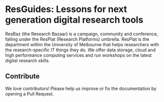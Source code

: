 # ResGuides: Lessons for next generation digital research tools

ResBaz (the Research Bazaar) is a campaign, community and conference, falling under the ResPlat (Research Platforms) umbrella. ResPlat is the department within the University of Melbourne that helps researchers with the research-specific IT things they do. We offer data storage, cloud and high performance computing services and run workshops on the latest digital research skills.

## Contribute

We love contributors! Please help us improve or fix the documentation by opening a Pull Request.